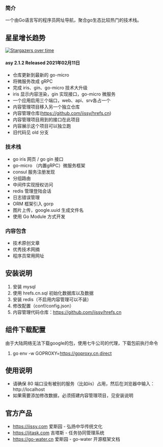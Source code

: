 ### 简介
一个由Go语言写的程序员网址导航，聚合go生态比较热门的技术栈。

## 星星增长趋势
[![Stargazers over time](https://starchart.cc/iissy/goweb.svg)](https://starchart.cc/iissy/goweb)

#### asy 2.1.2 Released 2021年02月11日
+ 仓库更新到最新的 go-micro
+ 将微服务改成 gRPC
+ 完成 iris、gin、go-micro 技术大升级
+ iris 显示内容渲染，gin 实现接口，go-micro 微服务
+ 一个应用启用三个端口，web、api、srv各占一个
+ 内容管理项目移入另一个独立仓库
+ 内容管理仓库(https://github.com/iissy/hrefs.cn)
+ 内容管理项目用到的接口在此项目
+ 内容展示这个项目可以独立跑
+ 旧代码见 old 分支

### 技术栈
+ go iris 网页 / go gin 接口
+ go-micro （内置gRPC）微服务框架
+ consul 服务注册发现
+ 分组路由
+ 中间件实现授权访问
+ redis 管理登陆会话
+ 日志错误管理
+ ORM 框架引入 gorp
+ 图片上传，google.uuid 生成文件名
+ 使用 Go Module 方式开发

### 内容包含
+ 技术原创文章
+ 优秀技术网摘
+ 程序员常用网址

## 安装说明
1. 安装 mysql
2. 使用 hrefs.cn.sql 初始化数据库以及数据
3. 安装 redis（不启用内容管理可以不装）
4. 修改配置（conf/config.json）
5. 内容管理代码仓库：https://github.com/iissy/hrefs.cn

## 组件下载配置
由于大陆网络无法下载google的包，使用七牛公司的代理，下载包前执行命令
1. go env -w GOPROXY=https://goproxy.cn,direct

## 使用说明
+ 请确保 80 端口没有被别的服务（比如iis）占用，然后在浏览器中输入：http://localhost
+ 如果需要添加修改数据，必须搭建内容管理项目，见安装说明

## 官方产品
+ https://iissy.com 爱斯园 - 弘扬中华传统文化
+ https://jitask.com 吉塔斯 - 任务协同管理系统
+ https://go-water.cn 爱斯园 - go-water 开源框架文档
